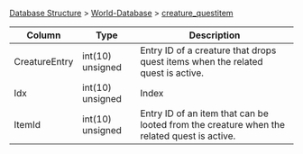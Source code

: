 [Database Structure](Database-Structure) > [World-Database](World-Database) > [creature_questitem](creature_questitem)

Column | Type | Description
--- | --- | ---
CreatureEntry | int(10) unsigned | Entry ID of a creature that drops quest items when the related quest is active.
Idx | int(10) unsigned | Index
ItemId | int(10) unsigned | Entry ID of an item that can be looted from the creature when the related quest is active.
